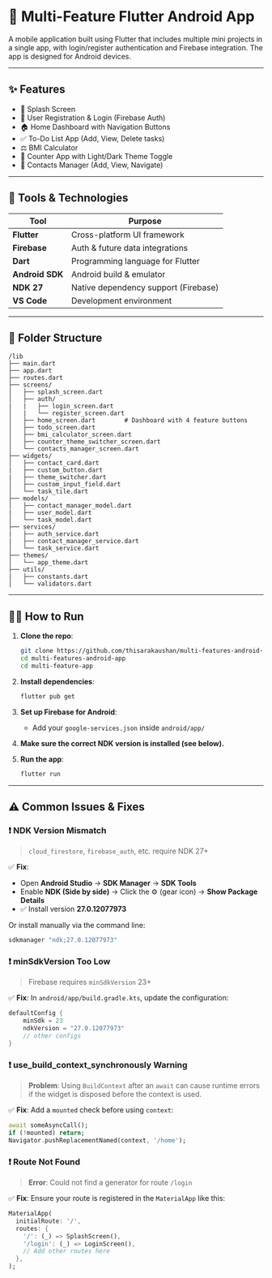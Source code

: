 # 📱 Multi-Feature Flutter Android App

A mobile application built using Flutter that includes multiple mini projects in a single app, with login/register authentication and Firebase integration. The app is designed for Android devices.

---

## ✨ Features

- 🚀 Splash Screen
- 🔐 User Registration & Login (Firebase Auth)
- 🏠 Home Dashboard with Navigation Buttons
- ✅ To-Do List App (Add, View, Delete tasks)
- ⚖️ BMI Calculator
- 🔢 Counter App with Light/Dark Theme Toggle
- 📇 Contacts Manager (Add, View, Navigate)

---

## 🧰 Tools & Technologies

| Tool           | Purpose                          |
|----------------|----------------------------------|
| **Flutter**    | Cross-platform UI framework      |
| **Firebase**   | Auth & future data integrations  |
| **Dart**       | Programming language for Flutter |
| **Android SDK**| Android build & emulator         |
| **NDK 27**     | Native dependency support (Firebase) |
| **VS Code**    | Development environment          |

---

## 📁 Folder Structure

```
/lib
├── main.dart
├── app.dart
├── routes.dart
├── screens/
│   ├── splash_screen.dart
│   ├── auth/
|   |   ├── login_screen.dart
│   |   └── register_screen.dart
│   ├── home_screen.dart        # Dashboard with 4 feature buttons
│   ├── todo_screen.dart
│   ├── bmi_calculator_screen.dart
│   ├── counter_theme_switcher_screen.dart
│   └── contacts_manager_screen.dart
├── widgets/
│   ├── contact_card.dart
|   ├── custom_button.dart
|   ├── theme_switcher.dart
│   ├── custom_input_field.dart
│   └── task_tile.dart
├── models/
│   ├── contact_manager_model.dart
|   ├── user_model.dart
│   └── task_model.dart
├── services/
|   ├── auth_service.dart
|   ├── contact_manager_service.dart
│   └── task_service.dart
├── themes/
│   └── app_theme.dart
├── utils/
|   ├── constants.dart
│   └── validators.dart

```

---

## 🧑‍💻 How to Run

1. **Clone the repo**:
   ```bash
   git clone https://github.com/thisarakaushan/multi-features-android-app.git
   cd multi-features-android-app
   cd multi-feature-app
   ```

2. **Install dependencies**:
   ```bash
   flutter pub get
   ```

3. **Set up Firebase for Android**:
   - Add your ```google-services.json``` inside ```android/app/```

4. **Make sure the correct NDK version is installed (see below).**

5. **Run the app**:
   ```bash
   flutter run
   ```

---

## ⚠️ Common Issues & Fixes

### ❗ NDK Version Mismatch

> `cloud_firestore`, `firebase_auth`, etc. require NDK 27+

✅ **Fix**:

- Open **Android Studio** → **SDK Manager** → **SDK Tools**
- Enable **NDK (Side by side)** → Click the ⚙️ (gear icon) → **Show Package Details**
- ✅ Install version **27.0.12077973**

Or install manually via the command line:

```bash
sdkmanager "ndk;27.0.12077973"
```

### ❗ minSdkVersion Too Low

> Firebase requires `minSdkVersion` 23+

✅ **Fix**: In `android/app/build.gradle.kts`, update the configuration:

```kotlin
defaultConfig {
    minSdk = 23
    ndkVersion = "27.0.12077973"
    // other configs
}
```

### ❗ use_build_context_synchronously Warning

> **Problem**: Using `BuildContext` after an `await` can cause runtime errors if the widget is disposed before the context is used.

✅ **Fix**: Add a `mounted` check before using `context`:

```dart
await someAsyncCall();
if (!mounted) return;
Navigator.pushReplacementNamed(context, '/home');
```

### ❗ Route Not Found

> **Error**: Could not find a generator for route `/login`

✅ **Fix**: Ensure your route is registered in the `MaterialApp` like this:

```dart
MaterialApp(
  initialRoute: '/',
  routes: {
    '/': (_) => SplashScreen(),
    '/login': (_) => LoginScreen(),
    // Add other routes here
  },
);
```
